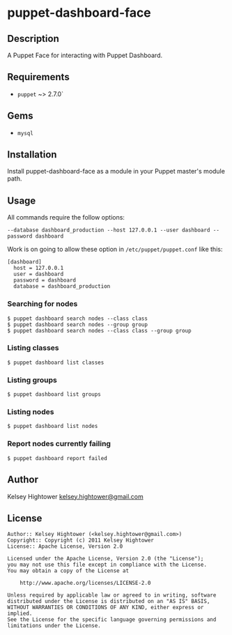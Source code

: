 puppet-dashboard-face
=====================

Description
-----------

A Puppet Face for interacting with Puppet Dashboard.

Requirements
------------

* `puppet` ~> 2.7.0`

## Gems
* `mysql`

Installation
------------

Install puppet-dashboard-face as a module in your Puppet master's module path.

Usage
-----

All commands require the follow options:

    --database dashboard_production --host 127.0.0.1 --user dashboard --password dashboard
    
Work is on going to allow these option in `/etc/puppet/puppet.conf` like this:

    [dashboard]
      host = 127.0.0.1
      user = dashboard
      password = dashboard
      database = dashboard_production

### Searching for nodes ###

    $ puppet dashboard search nodes --class class
    $ puppet dashboard search nodes --group group
    $ puppet dashboard search nodes --class class --group group

### Listing classes ###

    $ puppet dashboard list classes
    
### Listing groups ###

    $ puppet dashboard list groups
    
### Listing nodes ###

    $ puppet dashboard list nodes
    
### Report nodes currently failing ###

    $ puppet dashboard report failed

Author
------

Kelsey Hightower <kelsey.hightower@gmail.com>


License
-------

    Author:: Kelsey Hightower (<kelsey.hightower@gmail.com>)
    Copyright:: Copyright (c) 2011 Kelsey Hightower
    License:: Apache License, Version 2.0

    Licensed under the Apache License, Version 2.0 (the "License");
    you may not use this file except in compliance with the License.
    You may obtain a copy of the License at

        http://www.apache.org/licenses/LICENSE-2.0

    Unless required by applicable law or agreed to in writing, software
    distributed under the License is distributed on an "AS IS" BASIS,
    WITHOUT WARRANTIES OR CONDITIONS OF ANY KIND, either express or implied.
    See the License for the specific language governing permissions and
    limitations under the License.
